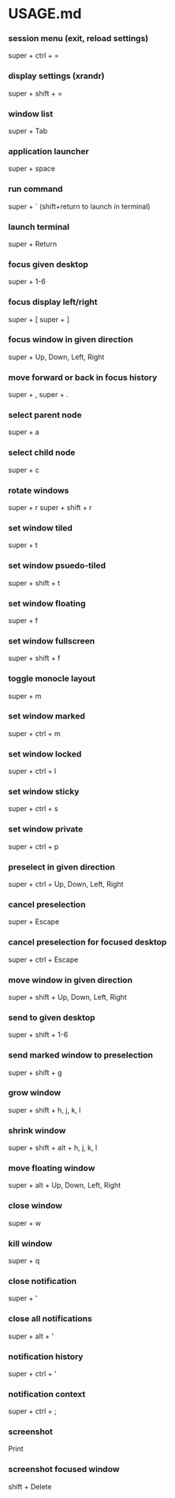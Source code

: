 # USAGE.md

### session menu (exit, reload settings)
super + ctrl + =

### display settings (xrandr)
super + shift + =

### window list
super + Tab

### application launcher
super + space

### run command
super + ` (shift+return to launch in terminal)

### launch terminal
super + Return

### focus given desktop
super + 1-6

### focus display left/right
super + [
super + ]

### focus window in given direction
super + Up, Down, Left, Right

### move forward or back in focus history
super + ,
super + .

### select parent node
super + a

### select child node
super + c

### rotate windows 
super + r
super + shift + r

### set window tiled
super + t

### set window psuedo-tiled
super + shift + t

### set window floating
super + f

### set window fullscreen
super + shift + f

### toggle monocle layout
super + m

### set window marked
super + ctrl + m

### set window locked
super + ctrl + l

### set window sticky
super + ctrl + s

### set window private
super + ctrl + p

### preselect in given direction
super + ctrl + Up, Down, Left, Right

### cancel preselection
super + Escape

### cancel preselection for focused desktop
super + ctrl + Escape

### move window in given direction
super + shift + Up, Down, Left, Right

### send to given desktop
super + shift + 1-6

### send marked window to preselection
super + shift + g

### grow window
super + shift + h, j, k, l

### shrink window
super + shift + alt + h, j, k, l

### move floating window
super + alt + Up, Down, Left, Right

### close window
super + w

### kill window
super + q

### close notification
super + '

### close all notifications
super + alt + '

### notification history
super + ctrl + '

### notification context
super + ctrl + ;

### screenshot
Print

### screenshot focused window
shift + Delete

